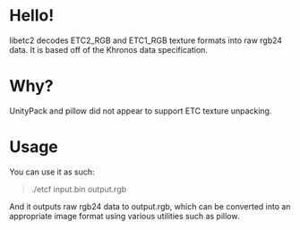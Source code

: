 # Hello!

libetc2 decodes ETC2_RGB and ETC1_RGB texture formats into raw rgb24 data.
It is based off of the Khronos data specification.

# Why?

UnityPack and pillow did not appear to support ETC texture unpacking.

# Usage

You can use it as such:

> ./etcf input.bin output.rgb

And it outputs raw rgb24 data to output.rgb, which can be converted into an
appropriate image format using various utilities such as pillow.
